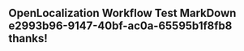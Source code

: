 <properties
ms.topic="hero-topic"
ms.test1="hero-topic"
ms.test2="test"/>

## OpenLocalization Workflow Test MarkDown e2993b96-9147-40bf-ac0a-65595b1f8fb8 thanks!
